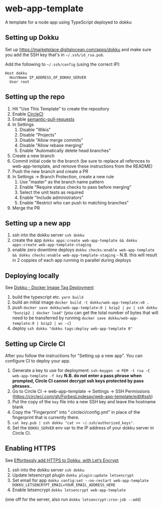 # web-app-template

A template for a node app using TypeScript deployed to dokku

## Setting up Dokku

Set up https://marketplace.digitalocean.com/apps/dokku and make sure you add the SSH key that's in `~/.ssh/id_rsa.pub`.

Add the following to `~/.ssh/config` (using the correct IP):
```
Host dokku
  HostName IP_ADDRESS_OF_DOKKU_SERVER
  User root
```

## Setting up the repo

1. Hit "Use This Template" to create the repository
1. Enable [CircleCI](https://circleci.com/add-projects/gh/ForbesLindesay)
1. Enable [semantic-pull-requests](https://github.com/apps/semantic-pull-requests)
1. In Settings
   1. Disable "Wikis"
   1. Disable "Projects"
   1. Disable "Allow merge commits"
   1. Disable "Allow rebase merging"
   1. Enable "Automatically delete head branches"
1. Create a new branch
1. Commit initial code to the branch (be sure to replace all refernces to web-app-template, and remove these instructions from the README)
1. Push the new branch and create a PR
1. In Settings -> Branch Protection, create a new rule
   1. Use "master" as the branch name pattern
   1. Enable "Require status checks to pass before merging"
   1. Select the unit tests as required
   1. Enable "Include administrators"
   1. Enable "Restrict who can push to matching branches"
1. Merge the PR

## Setting up a new app

1. ssh into the dokku server `ssh dokku`
1. create the app `dokku apps:create web-app-template && dokku apps:create web-app-template-staging`
1. enable zero downtime deploys `dokku checks:enable web-app-template && dokku checks:enable web-app-template-staging` - N.B. this will result in 2 coppies of each app running in parallel during deploys

## Deploying locally

See [Dokku - Docker Image Tag Deployment](http://dokku.viewdocs.io/dokku/deployment/methods/images/)

1. build the typescript etc. `yarn build`
1. build an initial image `docker build -t dokku/web-app-template:v0 .`
1. push `docker save dokku/web-app-template:0 | bzip2 | pv | ssh dokku "bunzip2 | docker load"` (you can get the total number of bytes that will need to be transferred by running `docker save dokku/web-app-template:0 | bzip2 | wc -c`)
1. deploy `ssh dokku "dokku tags:deploy web-app-template 0"`

## Setting up Circle CI

After you follow the instructions for "Setting up a new app". You can configure CI to deploy your app.

1. Generate a key to use for deployment: `ssh-keygen -m PEM -t rsa -C web-app-template -f key` **N.B. do not enter a pass phrase when prompted, Circle CI cannot decrypt ssh keys protected by pass phrases.**.
1. Go to Circle CI -> web-app-template -> Settings -> SSH Permissions (https://circleci.com/gh/ForbesLindesay/web-app-template/edit#ssh)
1. Put the copy of the `key` file into a new SSH key and leave the hostname blank
1. Copy the "Fingerprint" into ".circleci/config.yml" in place of the fingerprint that is currently there.
1. `cat key.pub | ssh dokku "cat >> ~/.ssh/authorized_keys"`.
1. Set the `DOKKU_SERVER` env var to the IP address of your dokku server in Circle CI.

## Enabling HTTPS

See [Effortlessly add HTTPS to Dokku, with Let’s Encrypt](https://medium.com/@pimterry/effortlessly-add-https-to-dokku-with-lets-encrypt-900696366890)

1. ssh into the dokku server `ssh dokku`
1. Update letsencrypt plugin `dokku plugin:update letsencrypt`
1. Set email for app `dokku config:set --no-restart web-app-template DOKKU_LETSENCRYPT_EMAIL=YOUR_EMAIL_ADDRESS_HERE`
1. Enable letsencrypt `dokku letsencrypt web-app-template`

(one off for the server, also run `dokku letsencrypt:cron-job --add`)
